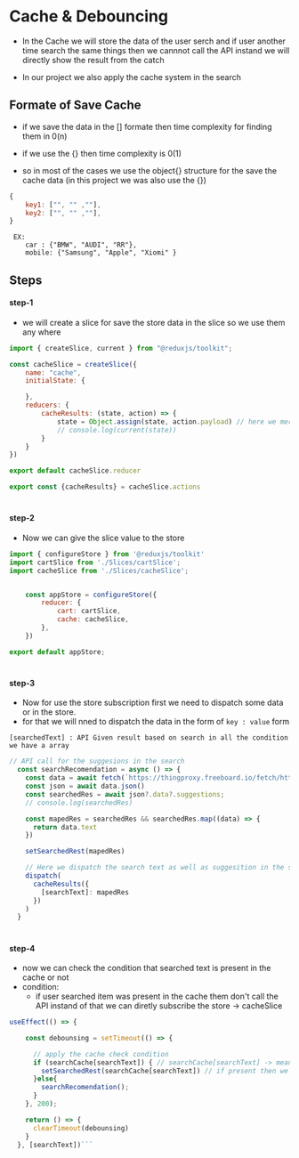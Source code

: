# Cache & Debouncing

- In the Cache we will store the data of the user serch and if user another time search the same things then we cannnot call the API instand we will directly show the result from the catch

- In our project we also apply the cache system in the search


## Formate of Save Cache

- if we save the data in the [] formate then time complexity for finding them in 0(n)
- if we use the {} then time complexity is 0(1)

- so in most of the cases we use the object{} structure for the save the cache data (in this project we was also use the {})

``` js
{
    key1: ["", "" ,""], 
    key2: ["", "" ,""],
}
````

```
 EX: 
    car : {"BMW", "AUDI", "RR"},
    mobile: {"Samsung", "Apple", "Xiomi" }
```

## Steps

#### step-1

- we will create a slice for save the store data in the slice so we use them any where

``` js
import { createSlice, current } from "@reduxjs/toolkit";

const cacheSlice = createSlice({
    name: "cache",
    initialState: {

    },
    reducers: {
        cacheResults: (state, action) => {
            state = Object.assign(state, action.payload) // here we merged 2 objects
            // console.log(current(state))
        }
    }
})  

export default cacheSlice.reducer

export const {cacheResults} = cacheSlice.actions
```
#
#

#### step-2

- Now we can give the slice value to the store

``` js
import { configureStore } from '@reduxjs/toolkit'
import cartSlice from './Slices/cartSlice';
import cacheSlice from './Slices/cacheSlice';


    const appStore = configureStore({
        reducer: {
            cart: cartSlice,
            cache: cacheSlice,
        },
    })

export default appStore;
```
#
#

#### step-3

- Now for use the store subscription first we need to dispatch some data or in the store.
- for that we will nned to dispatch the data in the form of `key : value` form

`
[searchedText] : API Given result based on search in all the condition we have a array
`

``` js
// API call for the suggesions in the search 
  const searchRecomendation = async () => {
    const data = await fetch(`https://thingproxy.freeboard.io/fetch/https://www.swiggy.com/dapi/restaurants/search/suggest?lat=22.4833391&lng=70.05802659999999&str=${searchText}&trackingId=undefined&includeIMItem=true`)
    const json = await data.json()
    const searchedRes = await json?.data?.suggestions;
    // console.log(searchedRes)

    const mapedRes = searchedRes && searchedRes.map((data) => {
      return data.text
    })

    setSearchedRest(mapedRes)

    // Here we dispatch the search text as well as suggesition in the store slice 
    dispatch(
      cacheResults({
        [searchText]: mapedRes
      })
    )
  }
```
#
#

#### step-4

- now we can check the condition that searched text is present in the cache or not
- condition:
  - if user searched item was present in the cache them don't call the API instand of that we can diretly subscribe the store -> cacheSlice

``` js
useEffect(() => {

    const debounsing = setTimeout(() => {

      // apply the cache check condition
      if (searchCache[searchText]) { // searchCache[searchText] -> means that searchText is present in the searchCache or not
        setSearchedRest(searchCache[searchText]) // if present then we can directly setSearchedRest from the caache slice 
      }else{
        searchRecomendation();
      }
    }, 200);

    return () => {
      clearTimeout(debounsing)
    }
  }, [searchText])```
